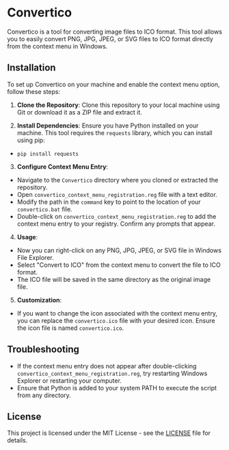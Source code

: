 # Convertico

Convertico is a tool for converting image files to ICO format. This tool allows you to easily convert PNG, JPG, JPEG, or SVG files to ICO format directly from the context menu in Windows.

## Installation

To set up Convertico on your machine and enable the context menu option, follow these steps:

1. **Clone the Repository**: Clone this repository to your local machine using Git or download it as a ZIP file and extract it.

2. **Install Dependencies**: Ensure you have Python installed on your machine. This tool requires the `requests` library, which you can install using pip:

- `pip install requests`


3. **Configure Context Menu Entry**:
- Navigate to the `Convertico` directory where you cloned or extracted the repository.
- Open `convertico_context_menu_registration.reg` file with a text editor.
- Modify the path in the `command` key to point to the location of your `convertico.bat` file.
- Double-click on `convertico_context_menu_registration.reg` to add the context menu entry to your registry. Confirm any prompts that appear.

4. **Usage**:
- Now you can right-click on any PNG, JPG, JPEG, or SVG file in Windows File Explorer.
- Select "Convert to ICO" from the context menu to convert the file to ICO format.
- The ICO file will be saved in the same directory as the original image file.

5. **Customization**:
- If you want to change the icon associated with the context menu entry, you can replace the `convertico.ico` file with your desired icon. Ensure the icon file is named `convertico.ico`.

## Troubleshooting

- If the context menu entry does not appear after double-clicking `convertico_context_menu_registration.reg`, try restarting Windows Explorer or restarting your computer.
- Ensure that Python is added to your system PATH to execute the script from any directory.

## License

This project is licensed under the MIT License - see the [LICENSE](LICENSE) file for details.


